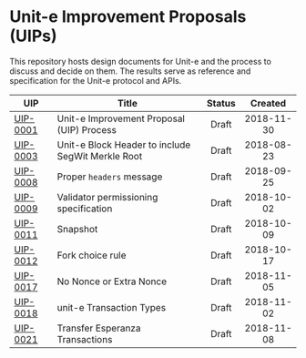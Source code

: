 # Unit-e Improvement Proposals (UIPs)

This repository hosts design documents for Unit-e and the process to discuss and
decide on them. The results serve as reference and specification for the Unit-e
protocol and APIs.

| UIP | Title | Status | Created |
|---|---|:---:|:---:|
|[UIP-0001](https://github.com/dtr-org/uips/blob/master/UIP-0001.md)|Unit-e Improvement Proposal (UIP) Process|Draft|2018-11-30|
|[UIP-0003](https://github.com/dtr-org/uips/blob/master/UIP-0003.md)|Unit-e Block Header to include SegWit Merkle Root|Draft|2018-08-23|
|[UIP-0008](https://github.com/dtr-org/uips/blob/master/UIP-0008.md)|Proper `headers` message|Draft|2018-09-25|
|[UIP-0009](https://github.com/dtr-org/uips/blob/master/UIP-0009.md)|Validator permissioning specification|Draft|2018-10-02|
|[UIP-0011](https://github.com/dtr-org/uips/blob/master/UIP-0011.md)|Snapshot|Draft|2018-10-09|
|[UIP-0012](https://github.com/dtr-org/uips/blob/master/UIP-0012.md)|Fork choice rule|Draft|2018-10-17|
|[UIP-0017](https://github.com/dtr-org/uips/blob/master/UIP-0017.md)|No Nonce or Extra Nonce|Draft|2018-11-05|
|[UIP-0018](https://github.com/dtr-org/uips/blob/master/UIP-0018.md)|unit-e Transaction Types|Draft|2018-11-02|
|[UIP-0021](https://github.com/dtr-org/uips/blob/master/UIP-0021.md)|Transfer Esperanza Transactions|Draft|2018-11-08|
